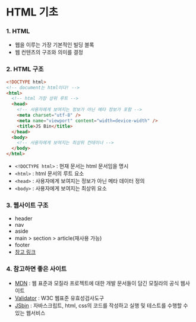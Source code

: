 # HTML 기초

### 1. HTML

- 웹을 이루는 가장 기본적인 빌딩 블록
- 웹 컨텐츠의 구조와 의미를 결정

### 2. HTML 구조

```html
<!DOCTYPE html>
<!-- document는 html이다! -->
<html>
  <!-- html 가장 상위 루트 -->
  <head>
    <!-- 사용자에게 보여지는 정보가 아닌 메타 정보가 포함 -->
    <meta charset="utf-8" />
    <meta name="viewport" content="width=device-width" />
    <title>JS Bin</title>
  </head>
  <body>
    <!-- 사용자에게 보여지는 최상위 컨테이너 -->
  </body>
</html>
```

- `<!DOCTYPE html>` : 현재 문서는 html 문서임을 명시
- `<html>` : html 문서의 루트 요소
- `<head>` : 사용자에게 보여지는 정보가 아닌 메타 데이터 정의
- `<body>` : 사용자에게 보여지는 최상위 요소

### 3. 웹사이트 구조

- header
- nav
- aside
- main > section > article(재사용 가능)
- footer
- [참고 링크](https://developer.mozilla.org/en-US/docs/Learn/HTML/Introduction_to_HTML/Document_and_website_structure)

### 4. 참고하면 좋은 사이트

- [MDN](https://developer.mozilla.org/en-US/docs/Web/HTML/Element) : 웹 표준과 모질라 프로젝트에 대한 개발 문서들이 담긴 모질라의 공식 웹사이트
- [Validator](https://validator.w3.org/) : W3C 웹표준 유효성검사도구
- [JSbin](https://jsbin.com/) : 자바스크립트, html, css의 코드를 작성하고 실행 및 테스트를 수행할 수 있는 웹서비스
